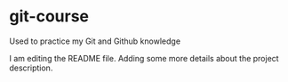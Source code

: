 # git-course
Used to practice my Git and Github knowledge

I am editing the README file. Adding some more details about the project description.
